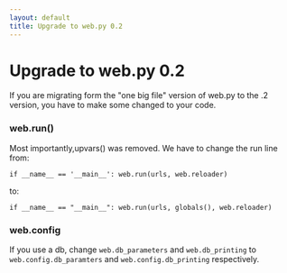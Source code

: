 ```yaml
---
layout: default
title: Upgrade to web.py 0.2
---
```


# Upgrade to web.py 0.2

If you are migrating form the "one big file" version of web.py to the .2 version, you have to make some changed to your code.  

### web.run()

Most importantly,upvars() was removed.  We have to change the run line from:

    if __name__ == '__main__': web.run(urls, web.reloader)

to:

    if __name__ == "__main__": web.run(urls, globals(), web.reloader)


### web.config

If you use a db, change `web.db_parameters` and `web.db_printing` to `web.config.db_paramters` and `web.config.db_printing` respectively.
